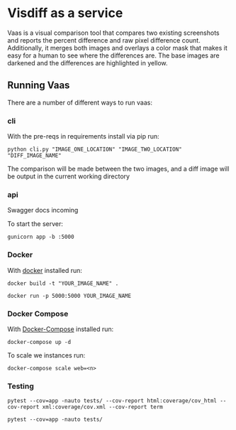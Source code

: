 # Visdiff as a service #

Vaas is a visual comparison tool that compares two existing screenshots and reports the percent difference and raw pixel difference count. Additionally, it merges both images and overlays a color mask that makes it easy for a human to see where the differences are.  The base images are darkened and the differences are highlighted in yellow.

## Running Vaas ##

There are a number of different ways to run vaas:

### cli ###

With the pre-reqs in requirements install via pip run:

`python cli.py "IMAGE_ONE_LOCATION" "IMAGE_TWO_LOCATION" "DIFF_IMAGE_NAME"`

The comparison will be made between the two images, and a diff image will be output in the current working directory

### api ###

Swagger docs incoming

To start the server:

`gunicorn app -b :5000`

### Docker ###

With [docker](https://get.docker.com/) installed run:

`docker build -t "YOUR_IMAGE_NAME" .`

`docker run -p 5000:5000 YOUR_IMAGE_NAME`

### Docker Compose ###

With [Docker-Compose](https://docs.docker.com/compose/install/) installed run:

`docker-compose up -d`

To scale we instances run:

`docker-compose scale web=<n>`

### Testing ###

`pytest --cov=app -nauto tests/ --cov-report html:coverage/cov_html --cov-report xml:coverage/cov.xml --cov-report term`

`pytest --cov=app -nauto tests/`
